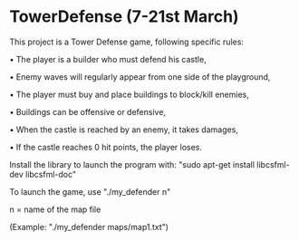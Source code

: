 # TowerDefense (7-21st March)

This project is a Tower Defense game, following specific rules:

• The player is a builder who must defend his castle,

• Enemy waves will regularly appear from one side of the playground,

• The player must buy and place buildings to block/kill enemies,

• Buildings can be offensive or defensive,

• When the castle is reached by an enemy, it takes damages,

• If the castle reaches 0 hit points, the player loses.

Install the library to launch the program with: "sudo apt-get install libcsfml-dev libcsfml-doc"

To launch the game, use "./my_defender n"

n = name of the map file

(Example: "./my_defender maps/map1.txt")

